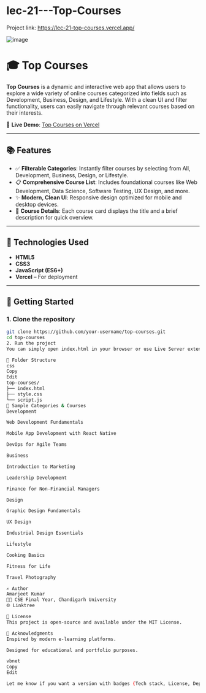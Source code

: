 # lec-21---Top-Courses

Project link: https://lec-21-top-courses.vercel.app/


![image](https://github.com/user-attachments/assets/4c58c5cf-9dce-44f1-a664-82cfdcbe06bc)

# 🎓 Top Courses

**Top Courses** is a dynamic and interactive web app that allows users to explore a wide variety of online courses categorized into fields such as Development, Business, Design, and Lifestyle. With a clean UI and filter functionality, users can easily navigate through relevant courses based on their interests.

🔗 **Live Demo**: [Top Courses on Vercel](https://lec-21-top-courses.vercel.app/)

---

## 📚 Features

- ✅ **Filterable Categories**: Instantly filter courses by selecting from All, Development, Business, Design, or Lifestyle.
- 📋 **Comprehensive Course List**: Includes foundational courses like Web Development, Data Science, Software Testing, UX Design, and more.
- ✨ **Modern, Clean UI**: Responsive design optimized for mobile and desktop devices.
- 📌 **Course Details**: Each course card displays the title and a brief description for quick overview.

---

## 🧪 Technologies Used

- **HTML5**
- **CSS3**
- **JavaScript (ES6+)**
- **Vercel** – For deployment

---

## 🚀 Getting Started

### 1. Clone the repository

```bash
git clone https://github.com/your-username/top-courses.git
cd top-courses
2. Run the project
You can simply open index.html in your browser or use Live Server extension in VS Code for local development.

📁 Folder Structure
css
Copy
Edit
top-courses/
├── index.html
├── style.css
└── script.js
🧠 Sample Categories & Courses
Development

Web Development Fundamentals

Mobile App Development with React Native

DevOps for Agile Teams

Business

Introduction to Marketing

Leadership Development

Finance for Non-Financial Managers

Design

Graphic Design Fundamentals

UX Design

Industrial Design Essentials

Lifestyle

Cooking Basics

Fitness for Life

Travel Photography

✍️ Author
Amarjeet Kumar
👨‍🎓 CSE Final Year, Chandigarh University
🌐 Linktree

📄 License
This project is open-source and available under the MIT License.

🙌 Acknowledgments
Inspired by modern e-learning platforms.

Designed for educational and portfolio purposes.

vbnet
Copy
Edit

Let me know if you want a version with badges (Tech stack, License, Deploy status), screenshots, or markdown table formatting for courses.









